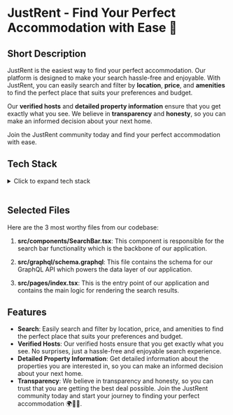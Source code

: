 # JustRent - Find Your Perfect Accommodation with Ease 🏡

## Short Description

JustRent is the easiest way to find your perfect accommodation. Our platform is designed to make your search hassle-free and enjoyable. With JustRent, you can easily search and filter by **location**, **price**, and **amenities** to find the perfect place that suits your preferences and budget.

Our **verified hosts** and **detailed property information** ensure that you get exactly what you see. We believe in **transparency** and **honesty**, so you can make an informed decision about your next home.

Join the JustRent community today and find your perfect accommodation with ease.

## Tech Stack

<details>
<summary>Click to expand tech stack</summary>
JustRent is built using modern web technologies such as:

- Next.js
- TypeScript
- Google Maps API 🗺️
- ChakraUI
- Apollo
- Formik + Yup
- GraphQL
- Moment
- Urql
- SCSS
- Zustand
- GraphQL Generator
- Express
- Redis
- MySQL
- Node
- TypeORM
- MicroORM
- Dataloader
- Dayjs
- TypeGraphQL

</details>

<br/>

## Selected Files

Here are the 3 most worthy files from our codebase:

1. **src/components/SearchBar.tsx**: This component is responsible for the search bar functionality which is the backbone of our application.

2. **src/graphql/schema.graphql**: This file contains the schema for our GraphQL API which powers the data layer of our application.

3. **src/pages/index.tsx**: This is the entry point of our application and contains the main logic for rendering the search results.

## Features

- **Search**: Easily search and filter by location, price, and amenities to find the perfect place that suits your preferences and budget.
- **Verified Hosts**: Our verified hosts ensure that you get exactly what you see. No surprises, just a hassle-free and enjoyable search experience.
- **Detailed Property Information**: Get detailed information about the properties you are interested in, so you can make an informed decision about your next home.
- **Transparency**: We believe in transparency and honesty, so you can trust that you are getting the best deal possible.
  Join the JustRent community today and start your journey to finding your perfect accommodation 🌍🏡💤.

